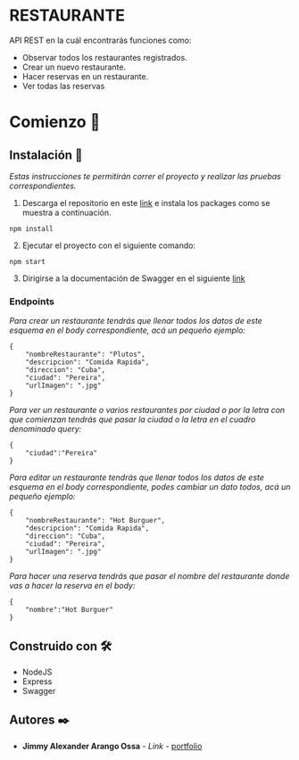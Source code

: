 # RESTAURANTE

API REST en la cuál encontrarás funciones como:

* Observar todos los restaurantes registrados.
* Crear un nuevo restaurante.
* Hacer reservas en un restaurante.
* Ver todas las reservas

# Comienzo 🚀

## Instalación 🔧

_Estas instrucciones te permitirán correr el proyecto y realizar las pruebas correspondientes._

1. Descarga el repositorio en este [link](https://github.com/jimalaros/restaurante) e instala los packages como se muestra a continuación.

```
npm install
```

2. Ejecutar el proyecto con el siguiente comando:

```
npm start
```

3. Dirigirse a la documentación de Swagger en el siguiente [link](https://localhost:5000/swagger)

### Endpoints

_Para crear un restaurante tendrás que llenar todos los datos de este esquema en el body correspondiente, acá un pequeño ejemplo:_

```
{
    "nombreRestaurante": "Plutos",
    "descripcion": "Comida Rapida",
    "direccion": "Cuba",
    "ciudad": "Pereira",
    "urlImagen": ".jpg"
}
```

_Para ver un restaurante o varios restaurantes por ciudad o por la letra con que comienzan tendrás que pasar la ciudad o la letra en el cuadro denominado query:_

```
{
    "ciudad":"Pereira"
}
```

_Para editar un restaurante tendrás que llenar todos los datos de este esquema en el body correspondiente, podes cambiar un dato todos, acá un pequeño ejemplo:_

```
{
    "nombreRestaurante": "Hot Burguer",
    "descripcion": "Comida Rapida",
    "direccion": "Cuba",
    "ciudad": "Pereira",
    "urlImagen": ".jpg"
}
```

_Para hacer una reserva tendrás que pasar el nombre del restaurante donde vas a hacer la reserva en el body:_

```
{
    "nombre":"Hot Burguer"
}
```

## Construido con 🛠️

* NodeJS
* Express
* Swagger

## Autores ✒️

* **Jimmy Alexander Arango Ossa** - *Link* - [portfolio](http://bit.ly/Jimmy-Arango-Portafolio)